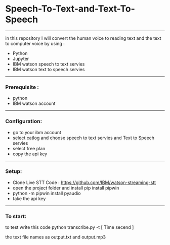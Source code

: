 # Speech-To-Text-and-Text-To-Speech
--------------------------------------------------
in this repository I will convert the human voice to reading text and the text to computer voice by
using : 
- Python
- Jupyter
- IBM watson speech to text servies 
- IBM watson text to speech servies
-----------------------------------------------

### Prerequisite : 
- python
- IBM watson account

----------------------------

### Configuration:

- go to your ibm account 
- select catlog and choose speech to text servies and Text to Speech servies 
- select free plan
- copy the api key 

----------------------------------------

### Setup:
- Clone Live STT Code : https://github.com/IBM/watson-streaming-stt
- open the project folder and install pip install pipwin
- python -m pipwin install pyaudio
- take the api key
-----------------------------------



### To start:

to test write this code 
python transcribe.py -t [ Time secend ]

the text file names as output.txt and output.mp3 
